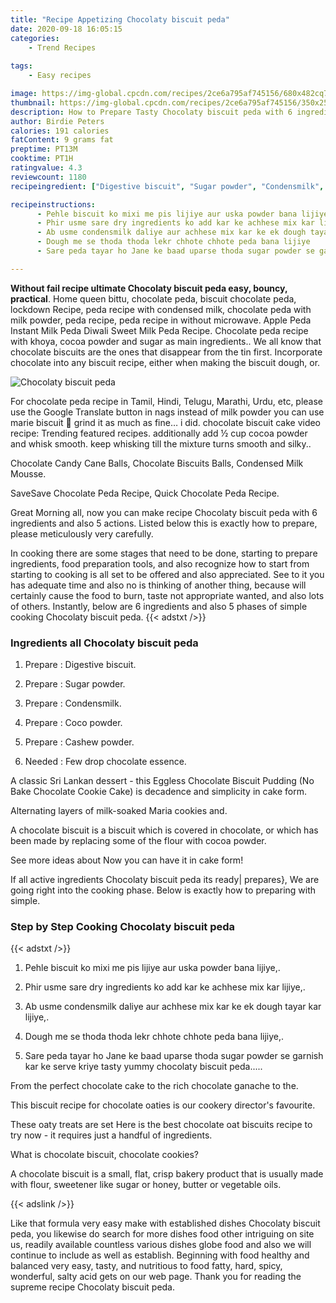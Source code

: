 ```yaml
---
title: "Recipe Appetizing Chocolaty biscuit peda"
date: 2020-09-18 16:05:15
categories:
    - Trend Recipes
    
tags:
    - Easy recipes

image: https://img-global.cpcdn.com/recipes/2ce6a795af745156/680x482cq70/chocolaty-biscuit-peda-recipe-main-photo.jpg
thumbnail: https://img-global.cpcdn.com/recipes/2ce6a795af745156/350x250cq70/chocolaty-biscuit-peda-recipe-main-photo.jpg
description: How to Prepare Tasty Chocolaty biscuit peda with 6 ingredients and 5 stages of easy cooking.
author: Birdie Peters
calories: 191 calories
fatContent: 9 grams fat
preptime: PT13M
cooktime: PT1H
ratingvalue: 4.3
reviewcount: 1180
recipeingredient: ["Digestive biscuit", "Sugar powder", "Condensmilk", "Coco powder", "Cashew powder", "Few drop chocolate essence"]

recipeinstructions: 
      - Pehle biscuit ko mixi me pis lijiye aur uska powder bana lijiye 
      - Phir usme sare dry ingredients ko add kar ke achhese mix kar lijiye 
      - Ab usme condensmilk daliye aur achhese mix kar ke ek dough tayar kar lijiye 
      - Dough me se thoda thoda lekr chhote chhote peda bana lijiye 
      - Sare peda tayar ho Jane ke baad uparse thoda sugar powder se garnish kar ke serve kriye tasty yummy chocolaty biscuit peda

---
```




**Without fail recipe ultimate Chocolaty biscuit peda easy, bouncy, practical**. Home queen bittu, chocolate peda, biscuit chocolate peda, lockdown Recipe, peda recipe with condensed milk, chocolate peda with milk powder, peda recipe, peda recipe in without microwave. Apple Peda Instant Milk Peda Diwali Sweet Milk Peda Recipe. Chocolate peda recipe with khoya, cocoa powder and sugar as main ingredients.. We all know that chocolate biscuits are the ones that disappear from the tin first. Incorporate chocolate into any biscuit recipe, either when making the biscuit dough, or.


![Chocolaty biscuit peda](https://img-global.cpcdn.com/recipes/2ce6a795af745156/680x482cq70/chocolaty-biscuit-peda-recipe-main-photo.jpg "Chocolaty biscuit peda")



For chocolate peda recipe in Tamil, Hindi, Telugu, Marathi, Urdu, etc, please use the Google Translate button in nags instead of milk powder you can use marie biscuit 🙂 grind it as much as fine… i did. chocolate biscuit cake video recipe: Trending featured recipes. additionally add ½ cup cocoa powder and whisk smooth. keep whisking till the mixture turns smooth and silky..

Chocolate Candy Cane Balls, Chocolate Biscuits Balls, Condensed Milk Mousse.

SaveSave Chocolate Peda Recipe, Quick Chocolate Peda Recipe.


Great Morning all, now you can make recipe Chocolaty biscuit peda with 6 ingredients and also 5 actions. Listed below this is exactly how to prepare, please meticulously very carefully.

In cooking there are some stages that need to be done, starting to prepare ingredients, food preparation tools, and also recognize how to start from starting to cooking is all set to be offered and also appreciated. See to it you has adequate time and also no is thinking of another thing, because will certainly cause the food to burn, taste not appropriate wanted, and also lots of others. Instantly, below are 6 ingredients and also 5 phases of simple cooking Chocolaty biscuit peda.
{{< adstxt />}}

### Ingredients all Chocolaty biscuit peda


1. Prepare  : Digestive biscuit.

1. Prepare  : Sugar powder.

1. Prepare  : Condensmilk.

1. Prepare  : Coco powder.

1. Prepare  : Cashew powder.

1. Needed  : Few drop chocolate essence.


A classic Sri Lankan dessert - this Eggless Chocolate Biscuit Pudding (No Bake Chocolate Cookie Cake) is decadence and simplicity in cake form.

Alternating layers of milk-soaked Maria cookies and.

A chocolate biscuit is a biscuit which is covered in chocolate, or which has been made by replacing some of the flour with cocoa powder.

See more ideas about Now you can have it in cake form!


If all active ingredients Chocolaty biscuit peda its ready| prepares}, We are going right into the cooking phase. Below is exactly how to preparing with simple.

### Step by Step Cooking Chocolaty biscuit peda

{{< adstxt />}}


1. Pehle biscuit ko mixi me pis lijiye aur uska powder bana lijiye,.



1. Phir usme sare dry ingredients ko add kar ke achhese mix kar lijiye,.



1. Ab usme condensmilk daliye aur achhese mix kar ke ek dough tayar kar lijiye,.



1. Dough me se thoda thoda lekr chhote chhote peda bana lijiye,.



1. Sare peda tayar ho Jane ke baad uparse thoda sugar powder se garnish kar ke serve kriye tasty yummy chocolaty biscuit peda.....




From the perfect chocolate cake to the rich chocolate ganache to the.

This biscuit recipe for chocolate oaties is our cookery director&#39;s favourite.

These oaty treats are set Here is the best chocolate oat biscuits recipe to try now - it requires just a handful of ingredients.

What is chocolate biscuit, chocolate cookies?

A chocolate biscuit is a small, flat, crisp bakery product that is usually made with flour, sweetener like sugar or honey, butter or vegetable oils.


{{< adslink />}}

Like that formula very easy make with established dishes Chocolaty biscuit peda, you likewise do search for more dishes food other intriguing on site us, readily available countless various dishes globe food and also we will continue to include as well as establish. Beginning with food healthy and balanced very easy, tasty, and nutritious to food fatty, hard, spicy, wonderful, salty acid gets on our web page. Thank you for reading the supreme recipe Chocolaty biscuit peda.
